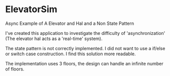 # ElevatorSim
Async Example of A Elevator and Hal and a Non State Pattern

I've created this application to investigate the difficulty of 'asynchronization' (The elevator hal acts as a 'real-time' system).

The state pattern is not correctly implemented. I did not want to use a if/else or switch case construction. I find this solution more readable.

The implementation uses 3 floors, the design can handle an infinite number of floors.
